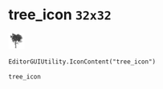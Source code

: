 # tree_icon `32x32`
<img src="/img/tree_icon.png" width=32 height=32>

``` CSharp
EditorGUIUtility.IconContent("tree_icon")
```
```
tree_icon
```
